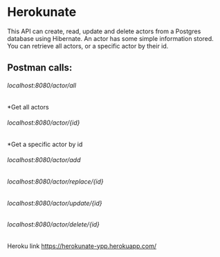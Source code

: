 # Herokunate

This API can create, read, update and delete actors from a Postgres database using Hibernate.
An actor has some simple information stored.
You can retrieve all actors, or a specific actor by their id.

## Postman calls:

###### localhost:8080/actor/all
*Get all actors
###### localhost:8080/actor/{id}
*Get a specific actor by id
###### localhost:8080/actor/add
###### localhost:8080/actor/replace/{id}
###### localhost:8080/actor/update/{id}
###### localhost:8080/actor/delete/{id}

Heroku link https://herokunate-ypp.herokuapp.com/

